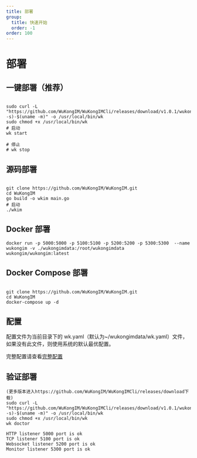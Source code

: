 ```yaml
---
title: 部署
group:
  title: 快速开始
  order: -1
order: 100
---
```


# 部署

## 一键部署（推荐）

```shell

sudo curl -L "https://github.com/WuKongIM/WuKongIMCli/releases/download/v1.0.1/wukongimcli-$(uname -s)-$(uname -m)" -o /usr/local/bin/wk
sudo chmod +x /usr/local/bin/wk
# 启动
wk start

# 停止
# wk stop

```

## 源码部署

```shell

git clone https://github.com/WuKongIM/WuKongIM.git
cd WuKongIM
go build -o wkim main.go
# 启动
./wkim

```

## Docker 部署

```shell
docker run -p 5000:5000 -p 5100:5100 -p 5200:5200 -p 5300:5300  --name wukongim -v ./wukongimdata:/root/wukongimdata  wukongim/wukongim:latest
```

## Docker Compose 部署

```shell

git clone https://github.com/WuKongIM/WuKongIM.git
cd WuKongIM
docker-compose up -d

```

## 配置

配置文件为当前目录下的 wk.yaml（默认为~/wukongimdata/wk.yaml）文件，如果没有此文件，则使用系统的默认最优配置。

完整配置请查看[完整配置](/guide/fullconfig)

## 验证部署

```shell
(更多版本进入https://github.com/WuKongIM/WuKongIMCli/releases/download下载)
sudo curl -L "https://github.com/WuKongIM/WuKongIMCli/releases/download/v1.0.1/wukongimcli-$(uname -s)-$(uname -m)" -o /usr/local/bin/wk
sudo chmod +x /usr/local/bin/wk
wk doctor

```

```
HTTP listener 5000 port is ok
TCP listener 5100 port is ok
Websocket listener 5200 port is ok
Monitor listener 5300 port is ok

```

